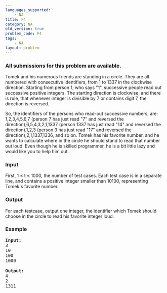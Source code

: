 ```yaml
---
languages_supported:
    - NA
title: F4
category: NA
old_version: true
problem_code: F4
tags:
    - NA
layout: problem
---
```

###  All submissions for this problem are available. 

Tomek and his numerous friends are standing in a circle. They are all numbered with consecutive identifiers, from 1 to 1337 in the clockwise direction. Starting from person 1, who says "1", successive people read out successive positive integers. The starting direction is clockwise, and there is rule, that whenever integer is divisible by 7 or contains digit 7, the direction is reversed.

So, the identifiers of the persons who read-out successive numbers, are: 1,2,3,4,5,6,7 (person 7 has just read "7" and reversed the direction),6,5,4,3,2,1,1337 (person 1337 has just read "14" and reversed the direction),1,2,3 (person 3 has just read "17" and reversed the direction),2,1,1337,1336, and so on. Tomek has his favorite number, and he wants to calculate where in the circle he should stand to read that number out loud. Even though he is skilled programmer, he is a bit little lazy and would like you to help him out.

### Input

First, 1 ≤ t ≤ 1000, the number of test cases. Each test case is in a separate line, and contains a positive integer smaller than 10100, representing Tomek's favorite number.

### Output

For each testcase, output one integer, the identifier which Tomek should choose in the circle to read his favorite integer loud.

### Example

<pre><strong>Input:</strong>
3
10
100
1000

<strong>Output:</strong>
4
2
1311

</pre>